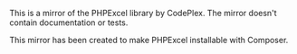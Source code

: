 This is a mirror of the PHPExcel library by CodePlex. The mirror doesn't contain documentation or tests.

This mirror has been created to make PHPExcel installable with Composer.